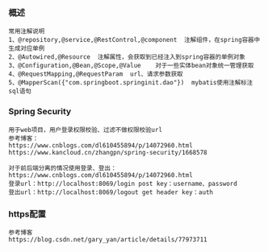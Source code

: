 ### 概述
    常用注解说明
    1、@repository,@service,@RestControl,@component  注解组件，在spring容器中生成对应单例
    2、@Autowired,@Resource  注解属性，会获取到已经注入到spring容器的单例对象
    3、@Configuration,@Bean,@Scope,@Value    对于一些实体bean对象统一管理获取
    4、@RequestMapping,@RequestParam  url、请求参数获取
    5、@MapperScan({"com.springboot.springinit.dao"})  mybatis使用注解标注sql语句

### Spring Security
    用于web项目，用户登录权限校验、过滤不做权限校验url
    参考博客： 
    https://www.cnblogs.com/dl610455894/p/14072960.html
    https://www.kancloud.cn/zhangpn/spring-security/1668578
    
    对于前后端分离的情况使用登录、登出：
    https://www.cnblogs.com/dl610455894/p/14072960.html
    登录url：http://localhost:8069/login post key：username、password
    登出url：http://localhost:8069/logout get header key：auth
    
### https配置
    参考博客
    https://blog.csdn.net/gary_yan/article/details/77973711